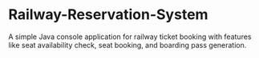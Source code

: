 # Railway-Reservation-System
A simple Java console application for railway ticket booking with features like seat availability check, seat booking, and boarding pass generation.
